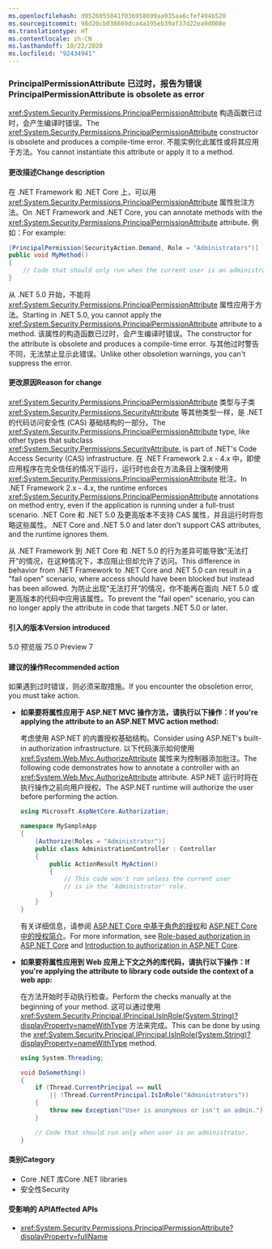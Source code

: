 ```yaml
---
ms.openlocfilehash: d9526055041f036958699aa935aa6cfef494b520
ms.sourcegitcommit: 98d20cb038669dca4a195eb39af37d22ea9d008e
ms.translationtype: HT
ms.contentlocale: zh-CN
ms.lasthandoff: 10/22/2020
ms.locfileid: "92434941"
---
```

### <a name="principalpermissionattribute-is-obsolete-as-error"></a><span data-ttu-id="b1f03-101">PrincipalPermissionAttribute 已过时，报告为错误</span><span class="sxs-lookup"><span data-stu-id="b1f03-101">PrincipalPermissionAttribute is obsolete as error</span></span>

<span data-ttu-id="b1f03-102"><xref:System.Security.Permissions.PrincipalPermissionAttribute> 构造函数已过时，会产生编译时错误。</span><span class="sxs-lookup"><span data-stu-id="b1f03-102">The <xref:System.Security.Permissions.PrincipalPermissionAttribute> constructor is obsolete and produces a compile-time error.</span></span> <span data-ttu-id="b1f03-103">不能实例化此属性或将其应用于方法。</span><span class="sxs-lookup"><span data-stu-id="b1f03-103">You cannot instantiate this attribute or apply it to a method.</span></span>

#### <a name="change-description"></a><span data-ttu-id="b1f03-104">更改描述</span><span class="sxs-lookup"><span data-stu-id="b1f03-104">Change description</span></span>

<span data-ttu-id="b1f03-105">在 .NET Framework 和 .NET Core 上，可以用 <xref:System.Security.Permissions.PrincipalPermissionAttribute> 属性批注方法。</span><span class="sxs-lookup"><span data-stu-id="b1f03-105">On .NET Framework and .NET Core, you can annotate methods with the <xref:System.Security.Permissions.PrincipalPermissionAttribute> attribute.</span></span> <span data-ttu-id="b1f03-106">例如：</span><span class="sxs-lookup"><span data-stu-id="b1f03-106">For example:</span></span>

```csharp
[PrincipalPermission(SecurityAction.Demand, Role = "Administrators")]
public void MyMethod()
{
    // Code that should only run when the current user is an administrator.
}
```

<span data-ttu-id="b1f03-107">从 .NET 5.0 开始，不能将 <xref:System.Security.Permissions.PrincipalPermissionAttribute> 属性应用于方法。</span><span class="sxs-lookup"><span data-stu-id="b1f03-107">Starting in .NET 5.0, you cannot apply the <xref:System.Security.Permissions.PrincipalPermissionAttribute> attribute to a method.</span></span> <span data-ttu-id="b1f03-108">该属性的构造函数已过时，会产生编译时错误。</span><span class="sxs-lookup"><span data-stu-id="b1f03-108">The constructor for the attribute is obsolete and produces a compile-time error.</span></span> <span data-ttu-id="b1f03-109">与其他过时警告不同，无法禁止显示此错误。</span><span class="sxs-lookup"><span data-stu-id="b1f03-109">Unlike other obsoletion warnings, you can't suppress the error.</span></span>

#### <a name="reason-for-change"></a><span data-ttu-id="b1f03-110">更改原因</span><span class="sxs-lookup"><span data-stu-id="b1f03-110">Reason for change</span></span>

<span data-ttu-id="b1f03-111"><xref:System.Security.Permissions.PrincipalPermissionAttribute> 类型与子类 <xref:System.Security.Permissions.SecurityAttribute> 等其他类型一样，是 .NET 的代码访问安全性 (CAS) 基础结构的一部分。</span><span class="sxs-lookup"><span data-stu-id="b1f03-111">The <xref:System.Security.Permissions.PrincipalPermissionAttribute> type, like other types that subclass <xref:System.Security.Permissions.SecurityAttribute>, is part of .NET's Code Access Security (CAS) infrastructure.</span></span> <span data-ttu-id="b1f03-112">在 .NET Framework 2.x - 4.x 中，即使应用程序在完全信任的情况下运行，运行时也会在方法条目上强制使用 <xref:System.Security.Permissions.PrincipalPermissionAttribute> 批注。</span><span class="sxs-lookup"><span data-stu-id="b1f03-112">In .NET Framework 2.x - 4.x, the runtime enforces <xref:System.Security.Permissions.PrincipalPermissionAttribute> annotations on method entry, even if the application is running under a full-trust scenario.</span></span> <span data-ttu-id="b1f03-113">.NET Core 和 .NET 5.0 及更高版本不支持 CAS 属性，并且运行时将忽略这些属性。</span><span class="sxs-lookup"><span data-stu-id="b1f03-113">.NET Core and .NET 5.0 and later don't support CAS attributes, and the runtime ignores them.</span></span>

<span data-ttu-id="b1f03-114">从 .NET Framework 到 .NET Core 和 .NET 5.0 的行为差异可能导致“无法打开”的情况，在这种情况下，本应阻止但却允许了访问。</span><span class="sxs-lookup"><span data-stu-id="b1f03-114">This difference in behavior from .NET Framework to .NET Core and .NET 5.0 can result in a "fail open" scenario, where access should have been blocked but instead has been allowed.</span></span> <span data-ttu-id="b1f03-115">为防止出现“无法打开”的情况，你不能再在面向 .NET 5.0 或更高版本的代码中应用该属性。</span><span class="sxs-lookup"><span data-stu-id="b1f03-115">To prevent the "fail open" scenario, you can no longer apply the attribute in code that targets .NET 5.0 or later.</span></span>

#### <a name="version-introduced"></a><span data-ttu-id="b1f03-116">引入的版本</span><span class="sxs-lookup"><span data-stu-id="b1f03-116">Version introduced</span></span>

<span data-ttu-id="b1f03-117">5.0 预览版 7</span><span class="sxs-lookup"><span data-stu-id="b1f03-117">5.0 Preview 7</span></span>

#### <a name=""></a><span data-ttu-id="b1f03-118"><a id="permission-action">建议的操作</a></span><span class="sxs-lookup"><span data-stu-id="b1f03-118"><a id="permission-action">Recommended action</a></span></span>

<span data-ttu-id="b1f03-119">如果遇到过时错误，则必须采取措施。</span><span class="sxs-lookup"><span data-stu-id="b1f03-119">If you encounter the obsoletion error, you must take action.</span></span>

- <span data-ttu-id="b1f03-120">**如果要将属性应用于 ASP.NET MVC 操作方法，请执行以下操作：**</span><span class="sxs-lookup"><span data-stu-id="b1f03-120">**If you're applying the attribute to an ASP.NET MVC action method:**</span></span>

  <span data-ttu-id="b1f03-121">考虑使用 ASP.NET 的内置授权基础结构。</span><span class="sxs-lookup"><span data-stu-id="b1f03-121">Consider using ASP.NET's built-in authorization infrastructure.</span></span> <span data-ttu-id="b1f03-122">以下代码演示如何使用 <xref:System.Web.Mvc.AuthorizeAttribute> 属性来为控制器添加批注。</span><span class="sxs-lookup"><span data-stu-id="b1f03-122">The following code demonstrates how to annotate a controller with an <xref:System.Web.Mvc.AuthorizeAttribute> attribute.</span></span> <span data-ttu-id="b1f03-123">ASP.NET 运行时将在执行操作之前向用户授权。</span><span class="sxs-lookup"><span data-stu-id="b1f03-123">The ASP.NET runtime will authorize the user before performing the action.</span></span>

  ```csharp
  using Microsoft.AspNetCore.Authorization;

  namespace MySampleApp
  {
      [Authorize(Roles = "Administrator")]
      public class AdministrationController : Controller
      {
          public ActionResult MyAction()
          {
              // This code won't run unless the current user
              // is in the 'Administrator' role.
          }
      }
  }
  ```

  <span data-ttu-id="b1f03-124">有关详细信息，请参阅 [ASP.NET Core 中基于角色的授权](/aspnet/core/security/authorization/roles)和 [ASP.NET Core 中的授权简介](/aspnet/core/security/authorization/introduction)。</span><span class="sxs-lookup"><span data-stu-id="b1f03-124">For more information, see [Role-based authorization in ASP.NET Core](/aspnet/core/security/authorization/roles) and [Introduction to authorization in ASP.NET Core](/aspnet/core/security/authorization/introduction).</span></span>

- <span data-ttu-id="b1f03-125">**如果要将属性应用到 Web 应用上下文之外的库代码，请执行以下操作：**</span><span class="sxs-lookup"><span data-stu-id="b1f03-125">**If you're applying the attribute to library code outside the context of a web app:**</span></span>

  <span data-ttu-id="b1f03-126">在方法开始时手动执行检查。</span><span class="sxs-lookup"><span data-stu-id="b1f03-126">Perform the checks manually at the beginning of your method.</span></span> <span data-ttu-id="b1f03-127">这可以通过使用 <xref:System.Security.Principal.IPrincipal.IsInRole(System.String)?displayProperty=nameWithType> 方法来完成。</span><span class="sxs-lookup"><span data-stu-id="b1f03-127">This can be done by using the <xref:System.Security.Principal.IPrincipal.IsInRole(System.String)?displayProperty=nameWithType> method.</span></span>

  ```csharp
  using System.Threading;

  void DoSomething()
  {
      if (Thread.CurrentPrincipal == null
          || !Thread.CurrentPrincipal.IsInRole("Administrators"))
      {
          throw new Exception("User is anonymous or isn't an admin.");
      }

      // Code that should run only when user is an administrator.
  }
  ```

#### <a name="category"></a><span data-ttu-id="b1f03-128">类别</span><span class="sxs-lookup"><span data-stu-id="b1f03-128">Category</span></span>

- <span data-ttu-id="b1f03-129">Core .NET 库</span><span class="sxs-lookup"><span data-stu-id="b1f03-129">Core .NET libraries</span></span>
- <span data-ttu-id="b1f03-130">安全性</span><span class="sxs-lookup"><span data-stu-id="b1f03-130">Security</span></span>

#### <a name="affected-apis"></a><span data-ttu-id="b1f03-131">受影响的 API</span><span class="sxs-lookup"><span data-stu-id="b1f03-131">Affected APIs</span></span>

- <xref:System.Security.Permissions.PrincipalPermissionAttribute?displayProperty=fullName>

<!--

#### Affected APIs

- `T:System.Security.Permissions.PrincipalPermissionAttribute`

-->
